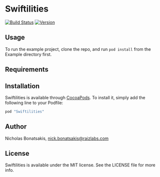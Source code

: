 # Swiftilities

[![Build Status](https://travis-ci.org/Raizlabs/Swiftilities.svg)](https://travis-ci.org/Raizlabs/Swiftilities)
[![Version](https://img.shields.io/cocoapods/v/Swiftilities.svg?style=flat)](http://cocoadocs.org/docsets/Swiftilities)

## Usage

To run the example project, clone the repo, and run `pod install` from the Example directory first.

## Requirements

## Installation

Swiftilities is available through [CocoaPods](http://cocoapods.org). To install
it, simply add the following line to your Podfile:

```ruby
pod "Swiftilities"
```

## Author

Nicholas Bonatsakis, nick.bonatsakis@raizlabs.com

## License

Swiftilities is available under the MIT license. See the LICENSE file for more info.
